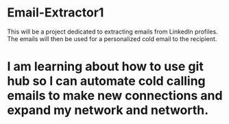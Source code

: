 # Email-Extractor1
This will be a project dedicated to extracting emails from LinkedIn profiles. The emails will then be used for a personalized cold email to the recipient.
# I am learning about how to use git hub so I can automate cold calling emails to make new connections and expand my network and networth.
